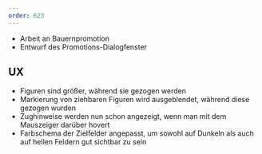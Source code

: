 ```yaml
---
order: 623
---
```


* Arbeit an Bauernpromotion
* Entwurf des Promotions-Dialogfenster

## UX
* Figuren sind größer, während sie gezogen werden
* Markierung von ziehbaren Figuren wird ausgeblendet, während diese gezogen wurden
* Zughinweise werden nun schon angezeigt, wenn man mit dem Mauszeiger darüber hovert
* Farbschema der Zielfelder angepasst, um sowohl auf Dunkeln als auch auf hellen Feldern gut sichtbar zu sein
